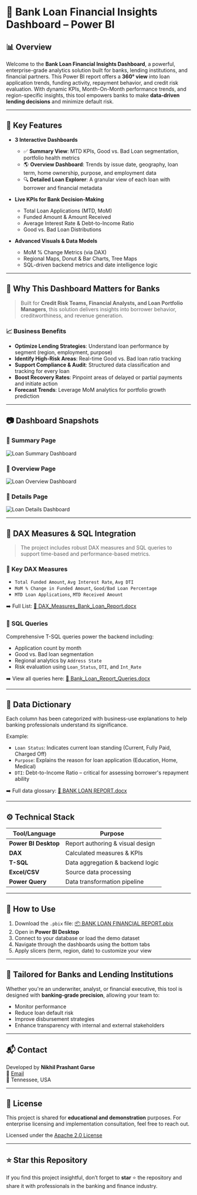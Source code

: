 # 🏦 Bank Loan Financial Insights Dashboard – Power BI

## 📊 Overview

Welcome to the **Bank Loan Financial Insights Dashboard**, a powerful, enterprise-grade analytics solution built for banks, lending institutions, and financial partners. This Power BI report offers a **360° view** into loan application trends, funding activity, repayment behavior, and credit risk evaluation. With dynamic KPIs, Month-On-Month performance trends, and region-specific insights, this tool empowers banks to make **data-driven lending decisions** and minimize default risk.

---

## 🧠 Key Features

- **3 Interactive Dashboards**
  - ✅ **Summary View**: MTD KPIs, Good vs. Bad Loan segmentation, portfolio health metrics
  - 🌎 **Overview Dashboard**: Trends by issue date, geography, loan term, home ownership, purpose, and employment data
  - 🔍 **Detailed Loan Explorer**: A granular view of each loan with borrower and financial metadata

- **Live KPIs for Bank Decision-Making**
  - Total Loan Applications (MTD, MoM)
  - Funded Amount & Amount Received
  - Average Interest Rate & Debt-to-Income Ratio
  - Good vs. Bad Loan Distributions

- **Advanced Visuals & Data Models**
  - MoM % Change Metrics (via DAX)
  - Regional Maps, Donut & Bar Charts, Tree Maps
  - SQL-driven backend metrics and date intelligence logic

---

## 💼 Why This Dashboard Matters for Banks

> Built for **Credit Risk Teams, Financial Analysts, and Loan Portfolio Managers**, this solution delivers insights into borrower behavior, creditworthiness, and revenue generation.

### 📈 Business Benefits
- **Optimize Lending Strategies**: Understand loan performance by segment (region, employment, purpose)
- **Identify High-Risk Areas**: Real-time Good vs. Bad loan ratio tracking
- **Support Compliance & Audit**: Structured data classification and tracking for every loan
- **Boost Recovery Rates**: Pinpoint areas of delayed or partial payments and initiate action
- **Forecast Trends**: Leverage MoM analytics for portfolio growth prediction

---

## 📷 Dashboard Snapshots

### 🔹 Summary Page
![Loan Summary Dashboard](https://github.com/NIKHILG15/Loan-Analysis-Power-BI-Report/blob/master/Loan_report_summarypg_screenshot.jpg?raw=true)

### 🔹 Overview Page
![Loan Overview Dashboard](https://github.com/NIKHILG15/Loan-Analysis-Power-BI-Report/blob/master/Loan_report_overviewpg_screenshot.jpg?raw=true)

### 🔹 Details Page
![Loan Details Dashboard](https://github.com/NIKHILG15/Loan-Analysis-Power-BI-Report/blob/master/Loan_report_detailspg_screenshot.jpg?raw=true)

---

## 🧮 DAX Measures & SQL Integration

> The project includes robust DAX measures and SQL queries to support time-based and performance-based metrics.

### 📐 Key DAX Measures
- `Total Funded Amount`, `Avg Interest Rate`, `Avg DTI`
- `MoM % Change in Funded Amount`, `Good/Bad Loan Percentage`
- `MTD Loan Applications`, `MTD Received Amount`

➡️ Full List: [📄 DAX_Measures_Bank_Loan_Report.docx](./DAX_Measures_Bank_Loan_Report.docx)

### 💾 SQL Queries
Comprehensive T-SQL queries power the backend including:
- Application count by month
- Good vs. Bad loan segmentation
- Regional analytics by `Address State`
- Risk evaluation using `Loan_Status`, `DTI`, and `Int_Rate`

➡️ View all queries here: [📄 Bank_Loan_Report_Queries.docx](./Bank_Loan_Report_Queries.docx)

---

## 🧠 Data Dictionary

Each column has been categorized with business-use explanations to help banking professionals understand its significance.

Example:
- `Loan Status`: Indicates current loan standing (Current, Fully Paid, Charged Off)
- `Purpose`: Explains the reason for loan application (Education, Home, Medical)
- `DTI`: Debt-to-Income Ratio – critical for assessing borrower's repayment ability

➡️ Full data glossary: [📄 BANK LOAN REPORT.docx](./BANK%20LOAN%20REPORT.docx)

---

## ⚙️ Technical Stack

| Tool/Language | Purpose |
|---------------|---------|
| **Power BI Desktop** | Report authoring & visual design |
| **DAX** | Calculated measures & KPIs |
| **T-SQL** | Data aggregation & backend logic |
| **Excel/CSV** | Source data processing |
| **Power Query** | Data transformation pipeline |

---

## 🏁 How to Use

1. Download the `.pbix` file: [📦 BANK LOAN FINANCIAL REPORT.pbix](./BANK%20LOAN%20FINANCIAL%20REPORT.pbix)
2. Open in **Power BI Desktop**
3. Connect to your database or load the demo dataset
4. Navigate through the dashboards using the bottom tabs
5. Apply slicers (term, region, date) to customize your view

---

## 🏢 Tailored for Banks and Lending Institutions

Whether you're an underwriter, analyst, or financial executive, this tool is designed with **banking-grade precision**, allowing your team to:

- Monitor performance
- Reduce loan default risk
- Improve disbursement strategies
- Enhance transparency with internal and external stakeholders

---

## 📬 Contact

Developed by **Nikhil Prashant Garse**  
📧 [Email](mailto:nikhilgarse@outlook.com)  
📍 Tennessee, USA

---

## 📄 License

This project is shared for **educational and demonstration** purposes. For enterprise licensing and implementation consultation, feel free to reach out.

Licensed under the [Apache 2.0 License](./LICENSE)

---

## ⭐ Star this Repository

If you find this project insightful, don’t forget to **star** ⭐ the repository and share it with professionals in the banking and finance industry.
